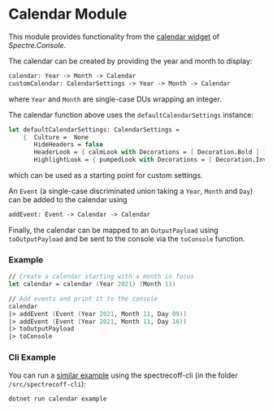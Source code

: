 # Calendar Module
This module provides functionality from the [calendar widget](https://spectreconsole.net/widgets/calendar) of _Spectre.Console_.

The calendar can be created by providing the year and month to display:
```fs
calendar: Year -> Month -> Calendar
customCalendar: CalendarSettings -> Year -> Month -> Calendar
```
where `Year` and `Month` are single-case DUs wrapping an integer.

The calendar function above uses the `defaultCalendarSettings` instance:
```fs
let defaultCalendarSettings: CalendarSettings =
    {  Culture =  None
       HideHeaders = false
       HeaderLook = { calmLook with Decorations = [ Decoration.Bold ] }
       HighlightLook = { pumpedLook with Decorations = [ Decoration.Invert ] } }
```
which can be used as a starting point for custom settings.

An `Event` (a single-case discriminated union taking a `Year`, `Month` and `Day`) can be added to the calendar using
```fs
addEvent: Event -> Calendar -> Calendar
```

Finally, the calendar can be mapped to an `OutputPayload` using `toOutputPayload` and be sent to the console via the `toConsole` function.

### Example
```fs
// Create a calendar starting with a month in focus
let calendar = calendar (Year 2021) (Month 11)

// Add events and print it to the console
calendar
|> addEvent (Event (Year 2021, Month 11, Day 09))
|> addEvent (Event (Year 2021, Month 11, Day 16))
|> toOutputPayload
|> toConsole
```

### Cli Example
You can run a [similar example](../../src/spectrecoff-cli/commands/Calendar.fs) using the spectrecoff-cli (in the folder `/src/spectrecoff-cli`):
```fs
dotnet run calendar example
```
